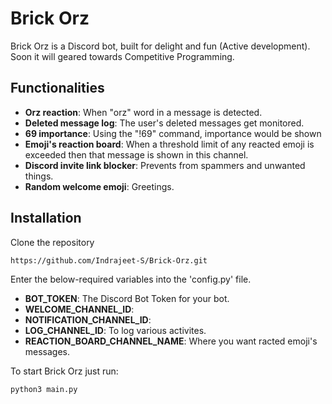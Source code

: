 # Brick Orz

Brick Orz is a Discord bot, built for delight and fun (Active development). Soon it will geared towards Competitive Programming.

## Functionalities

- **Orz reaction**: When "orz" word in a message is detected.
- **Deleted message log**: The user's deleted messages get monitored. 
- **69 importance**: Using the "!69" command, importance would be shown 
- **Emoji's reaction board**: When a threshold limit of any reacted emoji is exceeded then that message is shown in this channel.
- **Discord invite link blocker**: Prevents from spammers and unwanted things.
- **Random welcome emoji**: Greetings. 

## Installation

Clone the repository

```bash
https://github.com/Indrajeet-S/Brick-Orz.git
```

Enter the below-required variables into the 'config.py' file. 

- **BOT_TOKEN**: The Discord Bot Token for your bot.
- **WELCOME_CHANNEL_ID**:  
- **NOTIFICATION_CHANNEL_ID**: 
- **LOG_CHANNEL_ID**:  To log various activites. 
- **REACTION_BOARD_CHANNEL_NAME**: Where you want racted emoji's messages.

To start Brick Orz just run:

```bash
python3 main.py
```
